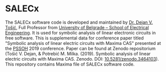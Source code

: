 # SALECx
The SALECx software code is developed and maintained by <a href="http://home.etf.rs/~tosic/">Dr. Dejan V. Tošić</a>, Full Professor from <a href="https://www.etf.bg.ac.rs/en">University of Belgrade – School of Electrical Engineering</a>. It is used for symbolic analysis of linear electronic circuits in free software.
This is supplemental data for conference paper titled "Symbolic analysis of linear electric circuits with Maxima CAS" presented at the <a href="http://pssoh.etf.bg.ac.rs/">PSSOH</a> 2019 conference. Paper can be found at Zenodo repositorium (Tošić V. Dejan, & Potrebić M. Milka. (2019). Symbolic analysis of linear electric circuits with Maxima CAS. Zenodo. DOI: <a href="https://zenodo.org/record/3464103#.XY-nt2ZS_IU">10.5281/zenodo.3464103</a>).
This repository contains Maxima file of SALECx software code.
